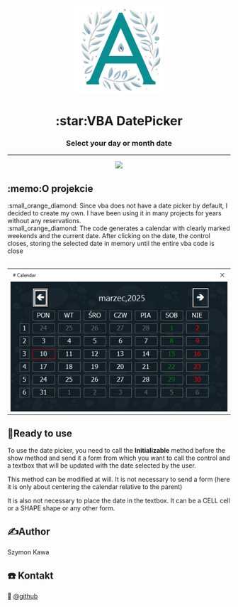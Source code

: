 <div align="center">
<img width=200px height=200px src="https://github.com/CodeCup7/CodeCup7/blob/main/assets/atena/logo.png" alt="Project logo">
</div>

<h1 align="center">:star:VBA DatePicker</h1>
<h3 align="center">Select your day or month date</h3> 
<hr />

<div align="center">
<img src="https://img.shields.io/badge/Microsoft_Excel-217346?style=for-the-badge&logo=microsoft-excel&logoColor=white">
</div>

<div align="left">
	<h2>:memo:O projekcie</h2>
 	:small_orange_diamond: Since vba does not have a date picker by default, I decided to create my own. 
  I have been using it in many projects for years without any reservations.
  <br>:small_orange_diamond: The code generates a calendar with clearly marked weekends and the current date. After clicking on the date, the control closes, storing the selected date in memory until the entire vba code is close
</div>
<br>

<table>
  <tr align="center">
    <td><img src="https://github.com/CodeCup7/CodeCup7/blob/main/assets/VBA-Datapicker/DayCalendar.png"</td>   
  </tr>
 </table>
 
## :rocket:Ready to use

To use the date picker, you need to call the <b>Initializable</b> method before the show method and send it a form from which you want to call the control and a textbox that will be updated with the date selected by the user.

This method can be modified at will. It is not necessary to send a form (here it is only about centering the calendar relative to the parent)

It is also not necessary to place the date in the textbox. It can be a CELL cell or a SHAPE shape or any other form.
 

## ✍️Author
Szymon Kawa

 ##  :telephone: Kontakt
:link: [@github](https://github.com/CodeCup7) 






